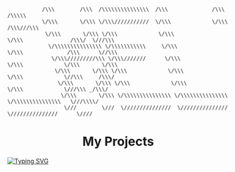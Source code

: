                /\\\        /\\\  /\\\\\\\\\\\\\\\  /\\\              /\\\                   /\\\\\    
               \/\\\       \/\\\ \/\\\///////////  \/\\\             \/\\\                 /\\\///\\\    
                \/\\\       \/\\\ \/\\\             \/\\\             \/\\\               /\\\/  \///\\\     
                 \/\\\\\\\\\\\\\\\ \/\\\\\\\\\\\     \/\\\             \/\\\              /\\\      \//\\\    
                  \/\\\/////////\\\ \/\\\///////      \/\\\             \/\\\             \/\\\       \/\\\    
                   \/\\\       \/\\\ \/\\\             \/\\\             \/\\\             \//\\\     /\\\/   
                    \/\\\       \/\\\ \/\\\             \/\\\             \/\\\             \///\\\ _/\\\/ 
                     \/\\\       \/\\\ \/\\\\\\\\\\\\\\\ \/\\\\\\\\\\\\\\\ \/\\\\\\\\\\\\\\\   \///\\\\/
                      \///        \///  \///////////////  \///////////////  \///////////////      \////



<h1 align="center">My Projects</h1>

<a href="https://sniperplank.github.io/projects/"><img src="https://readme-typing-svg.demolab.com?font=Fira+Code&duration=3000&center=true&vCenter=true&color=ffd300&width=950&lines=eilafaljundi.com;projects+manager;chrome+extension;random+quotes" alt="Typing SVG" /></a>
